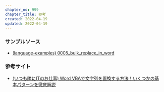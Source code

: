 ```yaml
---
chapter_no: 999
chapter_title: 参考
created: 2022-04-19
updated: 2022-04-19
---
```

### サンプルソース
- [(language-examples) 0005_bulk_replace_in_word](https://github.com/fumokmm/language-examples/tree/main/VBA/0005_bulk_replace_in_word)

### 参考サイト
- [(いつも隣にITのお仕事) Word VBAで文字列を置換する方法！いくつかの基本パターンを徹底解説](https://tonari-it.com/word-vba-replace-replacement/)